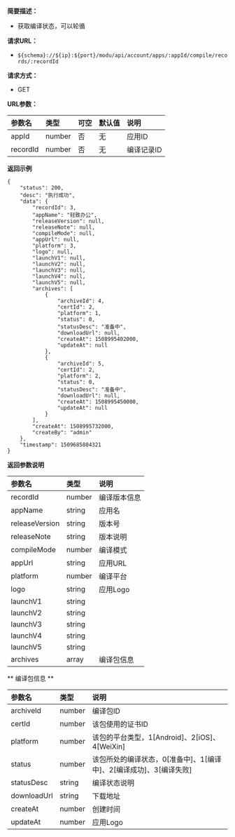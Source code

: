 **简要描述：** 

- 获取编译状态，可以轮循

**请求URL：** 
- ` ${schema}://${ip}:${port}/modu/api/account/apps/:appId/compile/records/:recordId `
  
**请求方式：**
- GET 

**URL参数：** 

| 参数名 | 类型 | 可空 | 默认值 | 说明 |
| :-- | :-- | :-- | :-- | :-- |
| appId  | number | 否 | 无 | 应用ID |
| recordId  | number | 否 | 无 | 编译记录ID |

 **返回示例**

``` 
{
    "status": 200,
    "desc": "执行成功",
    "data": {
        "recordId": 3,
        "appName": "轻致办公",
        "releaseVersion": null,
        "releaseNote": null,
        "compileMode": null,
        "appUrl": null,
        "platform": 3,
        "logo": null,
        "launchV1": null,
        "launchV2": null,
        "launchV3": null,
        "launchV4": null,
        "launchV5": null,
        "archives": [
            {
                "archiveId": 4,
                "certId": 2,
                "platform": 1,
                "status": 0,
                "statusDesc": "准备中",
                "downloadUrl": null,
                "createAt": 1508995402000,
                "updateAt": null
            },
            {
                "archiveId": 5,
                "certId": 2,
                "platform": 2,
                "status": 0,
                "statusDesc": "准备中",
                "downloadUrl": null,
                "createAt": 1508995450000,
                "updateAt": null
            }
        ],
        "createAt": 1508995732000,
        "createBy": "admin"
    },
    "timestamp": 1509685804321
}
```

 **返回参数说明** 

| 参数名 | 类型 | 说明 |
| :-- | :-- | :-- |
| recordId | number | 编译版本信息 |
| appName | string | 应用名 |
| releaseVersion | string | 版本号 |
| releaseNote | string | 版本说明 |
| compileMode | number | 编译模式 |
| appUrl | string | 应用URL |
| platform | number | 编译平台 |
| logo | string | 应用Logo |
| launchV1 | string |  |
| launchV2 | string |  |
| launchV3 | string |  |
| launchV4 | string |  |
| launchV5 | string |  |
| archives | array | 编译包信息 |

** 编译包信息 **

| 参数名 | 类型 | 说明 |
| :-- | :-- | :-- |
| archiveId | number | 编译包ID |
| certId | number | 该包使用的证书ID |
| platform | number | 该包的平台类型，1[Android]、2[iOS]、4[WeiXin] |
| status | number | 该包所处的编译状态，0[准备中]、1[编译中]、2[编译成功]、3[编译失败] |
| statusDesc | string | 编译状态说明 |
| downloadUrl | string | 下载地址 |
| createAt | number | 创建时间 |
| updateAt | number | 应用Logo |





